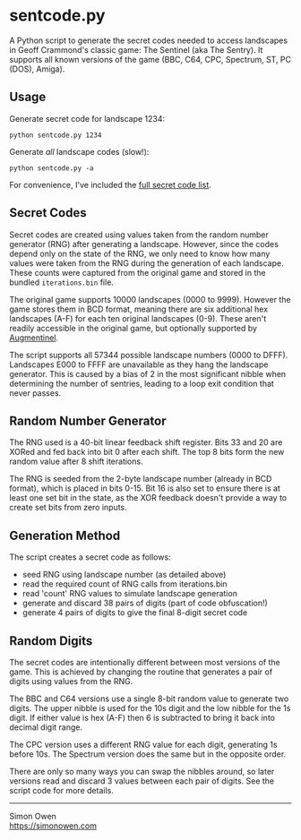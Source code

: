 # sentcode.py

A Python script to generate the secret codes needed to access landscapes in
Geoff Crammond's classic game: The Sentinel (aka The Sentry). It supports all
known versions of the game (BBC, C64, CPC, Spectrum, ST, PC (DOS), Amiga).

## Usage

Generate secret code for landscape 1234:
```
python sentcode.py 1234
```

Generate _all_ landscape codes (slow!):
```
python sentcode.py -a
```

For convenience, I've included the [full secret code list](sentinel_codes.txt).

## Secret Codes

Secret codes are created using values taken from the random number generator
(RNG) after generating a landscape. However, since the codes depend only on
the state of the RNG, we only need to know how many values were taken from the
RNG during the generation of each landscape. These counts were captured from
the original game and stored in the bundled `iterations.bin` file.

The original game supports 10000 landscapes (0000 to 9999). However the game
stores them in BCD format, meaning there are six additional hex landscapes
(A-F) for each ten original landscapes (0-9). These aren't readily accessible
in the original game, but optionally supported by [Augmentinel](https://simonowen.com/spectrum/augmentinel).

The script supports all 57344 possible landscape numbers (0000 to DFFF).
Landscapes E000 to FFFF are unavailable as they hang the landscape generator.
This is caused by a bias of 2 in the most significant nibble when determining
the number of sentries, leading to a loop exit condition that never passes.

## Random Number Generator

The RNG used is a 40-bit linear feedback shift register. Bits 33 and 20 are
XORed and fed back into bit 0 after each shift. The top 8 bits form the new
random value after 8 shift iterations.

The RNG is seeded from the 2-byte landscape number (already in BCD format),
which is placed in bits 0-15. Bit 16 is also set to ensure there is at least
one set bit in the state, as the XOR feedback doesn't provide a way to create
set bits from zero inputs.

## Generation Method

The script creates a secret code as follows:

- seed RNG using landscape number (as detailed above)
- read the required count of RNG calls from iterations.bin
- read 'count' RNG values to simulate landscape generation
- generate and discard 38 pairs of digits (part of code obfuscation!)
- generate 4 pairs of digits to give the final 8-digit secret code

## Random Digits

The secret codes are intentionally different between most versions of the game.
This is achieved by changing the routine that generates a pair of digits using
values from the RNG.

The BBC and C64 versions use a single 8-bit random value to generate two
digits. The upper nibble is used for the 10s digit and the low nibble for the
1s digit. If either value is hex (A-F) then 6 is subtracted to bring it back
into decimal digit range.

The CPC version uses a different RNG value for each digit, generating 1s before
10s. The Spectrum version does the same but in the opposite order.

There are only so many ways you can swap the nibbles around, so later versions
read and discard 3 values between each pair of digits. See the script code for
more details.

---

Simon Owen  
https://simonowen.com
